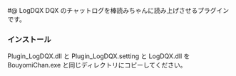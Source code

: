 #@ LogDQX
DQX のチャットログを棒読みちゃんに読み上げさせるプラグインです。

### インストール

Plugin_LogDQX.dll と Plugin_LogDQX.setting と LogDQX.dll を BouyomiChan.exe と同じディレクトリにコピーしてください。

